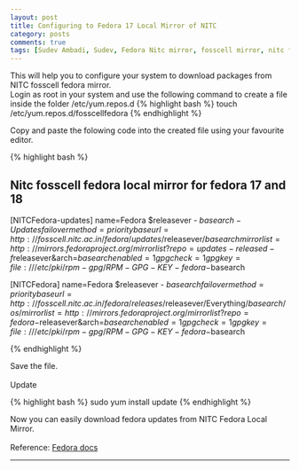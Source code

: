 ```yaml
---
layout: post
title: Configuring to Fedora 17 Local Mirror of NITC  
category: posts
comments: true
tags: [Sudev Ambadi, Sudev, Fedora Nitc mirror, fosscell mirror, nitc fedora mirror configuration, fedora mirror configuration, nit calicut]
---
```


This will help you to configure your system to download packages from NITC fosscell fedora mirror.   
Login as root in your system and use the following command to create a file inside the folder /etc/yum.repos.d
{% highlight bash %}
touch /etc/yum.repos.d/fosscellfedora
{% endhighlight %}

Copy and paste the folowing code into the created file using your favourite editor.

{% highlight bash %}

## Nitc fosscell fedora local mirror for fedora 17 and 18 
[NITCFedora-updates]
name=Fedora $releasever - $basearch - Updates
failovermethod=priority
baseurl=http://fosscell.nitc.ac.in/fedora/updates/$releasever/$basearch
mirrorlist=http://mirrors.fedoraproject.org/mirrorlist?repo=updates-released-f$releasever&arch=$basearch
enabled=1
gpgcheck=1
gpgkey=file:///etc/pki/rpm-gpg/RPM-GPG-KEY-fedora-$basearch 


[NITCFedora]
name=Fedora $releasever - $basearch
failovermethod=priority
baseurl=http://fosscell.nitc.ac.in/fedora/releases/$releasever/Everything/$basearch/os/
mirrorlist=http://mirrors.fedoraproject.org/mirrorlist?repo=fedora-$releasever&arch=$basearch
enabled=1
gpgcheck=1
gpgkey=file:///etc/pki/rpm-gpg/RPM-GPG-KEY-fedora-$basearch

{% endhighlight %}

Save the file.
<br />   
Update 

{% highlight bash %}
sudo yum install update
{% endhighlight %}

Now you can easily download fedora updates from NITC Fedora Local Mirror. 
<br />   
Reference:
[Fedora docs](http://docs.fedoraproject.org/en-US/Fedora/16/html/System_Administrators_Guide/sec-Managing_Yum_Repositories.html)


---



[jekyll]: https://github.com/mojombo/jekyll
[zh]: http://sudev.github.com
[twitter]: https://twitter.com/sudev

